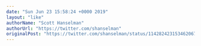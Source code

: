 ```yaml
---
date: "Sun Jun 23 15:58:24 +0000 2019"
layout: "like"
authorName: "Scott Hanselman"
authorUrl: "https://twitter.com/shanselman"
originalPost: "https://twitter.com/shanselman/status/1142824231534620673"
---
```

